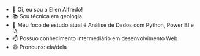 - 👋 Oi, eu sou a Ellen Alfredo! 
- 📚 Sou técnica em geologia
- 🌱 Meu foco de estudo atual é Análise de Dados com Python, Power BI e IA
- 📫 Possuo conhecimento intermediário em desenvolvimento Web
- 😄 Pronouns: ela/dela

<!---
httpsellen/httpsellen is a ✨ special ✨ repository because its `README.md` (this file) appears on your GitHub profile.
You can click the Preview link to take a look at your changes.
--->
